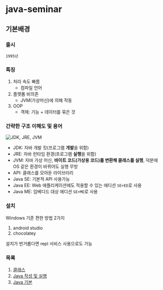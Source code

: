 # java-seminar

## 기본배경

### 출시

`1995년`

### 특징

1. 처리 속도 빠름
   - 컴파일 언어
2. 플랫폼 비의존
   - JVM(가상머신)에 의해 작동
3. OOP
   - 객체: 기능 + 데이터를 묶은 것

### 간략한 구조 이해도 및 용어

![JDK, JRE, JVM](https://storage.googleapis.com/zenn-user-upload/eb851d8f405d58d2049b3dae.png)

- JDK: 자바 개발 킷(프로그램 **개발**을 위함)
- JRE: 자바 런타임 환경(프로그램 **실행**을 위함)
- JVM: 자바 가상 머신, **바이트 코드(가상용 코드)를 변환해 클래스를 실행**, 덕분에 OS 같은 환경이 바뀌어도 실행 무방
- API: 클래스를 모아둔 라이브러리
- Java SE: 기본적 API 사용가능
- Java EE: Web 애플리케이션에도 적용할 수 있는 에디션 `SE+EE`로 사용
- Java ME: 임베디드 대상 에디션 `SE+ME`로 사용

### 설치

Windows 기준 편한 방법 2가지

1. android studio
2. chocolatey

설치가 번거롭다면 repl 서비스 사용으로도 가능

### 목록

1. [클래스](class.md)
2. [Java 작성 및 실행](execute.md)
3. [Java 기본](basic.md)
